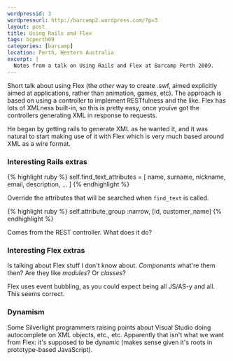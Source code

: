 ```yaml
---
wordpressid: 3
wordpressurl: http://barcamp2.wordpress.com/?p=3
layout: post
title: Using Rails and Flex
tags: bcperth09
categories: [barcamp]
location: Perth, Western Australia
excerpt: |
  Notes from a talk on Using Rails and Flex at Barcamp Perth 2009.
---
```


Short talk about using Flex (the *other* way to create .swf, aimed explicitly
aimed at applications, rather than animation, games, etc). The approach is
based on using a controller to implement RESTfulness and the like. Flex has
lots of XMLness built-in, so this is pretty easy, once youíve got the
controllers generating XML in response to requests.

He began by getting rails to generate XML as he wanted it, and it was natural
to start making use of it with Flex which is very much based around XML as a
wire format.

### Interesting Rails extras

{% highlight ruby %}
self.find_text_attributes = [ name, surname, nickname, email, description, ... ]
{% endhighlight %}

Override the attributes that will be searched when `find_text` is called.

{% highlight ruby %}
self.attribute_group :narrow, [id, customer_name]
{% endhighlight %}

Comes from the REST controller. What does it do?

### Interesting Flex extras

Is talking about Flex stuff I don't know about. *Components* what're them
then? Are they like *modules*? Or *classes*?

Flex uses event bubbling, as you could expect being all JS/AS-y and all. This
seems correct.

### Dynamism

Some Silverlight programmers raising points about Visual Studio doing
autocomplete on XML objects, etc., etc. Apparently that isn't what we want
from Flex: it's supposed to be dynamic (makes sense given it's roots in
prototype-based JavaScript).
